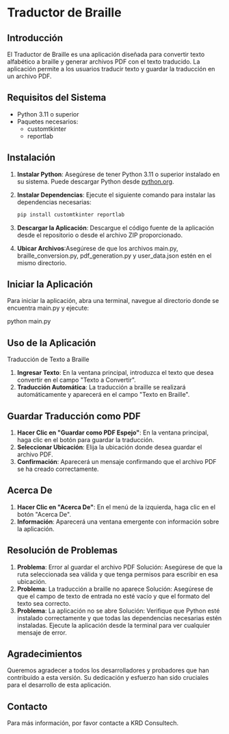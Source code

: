 # Traductor de Braille

## Introducción

El Traductor de Braille es una aplicación diseñada para convertir texto alfabético a braille y generar archivos PDF con el texto traducido. La aplicación permite a los usuarios traducir texto y guardar la traducción en un archivo PDF.

## Requisitos del Sistema

- Python 3.11 o superior
- Paquetes necesarios:
  - customtkinter
  - reportlab

## Instalación

1. **Instalar Python**: Asegúrese de tener Python 3.11 o superior instalado en su sistema. Puede descargar Python desde [python.org](https://www.python.org/).

2. **Instalar Dependencias**: Ejecute el siguiente comando para instalar las dependencias necesarias:

   ```bash
   pip install customtkinter reportlab

3. **Descargar la Aplicación**: Descargue el código fuente de la aplicación desde el repositorio o desde el archivo ZIP proporcionado.

4. **Ubicar Archivos**:Asegúrese de que los archivos main.py, braille_conversion.py, pdf_generation.py y user_data.json estén en el mismo directorio.

## Iniciar la Aplicación

Para iniciar la aplicación, abra una terminal, navegue al directorio donde se encuentra main.py y ejecute:

python main.py

## Uso de la Aplicación

Traducción de Texto a Braille

1. **Ingresar Texto**: En la ventana principal, introduzca el texto que desea convertir en el campo "Texto a Convertir".
2. **Traducción Automática**: La traducción a braille se realizará automáticamente y aparecerá en el campo "Texto en Braille".

## Guardar Traducción como PDF

1. **Hacer Clic en "Guardar como PDF Espejo"**: En la ventana principal, haga clic en el botón para guardar la traducción.
2. **Seleccionar Ubicación**: Elija la ubicación donde desea guardar el archivo PDF.
3. **Confirmación**: Aparecerá un mensaje confirmando que el archivo PDF se ha creado correctamente.

## Acerca De

1. **Hacer Clic en "Acerca De"**: En el menú de la izquierda, haga clic en el botón "Acerca De".
2. **Información**: Aparecerá una ventana emergente con información sobre la aplicación.

## Resolución de Problemas

1. **Problema**: Error al guardar el archivo PDF
Solución: Asegúrese de que la ruta seleccionada sea válida y que tenga permisos para escribir en esa ubicación.
2. **Problema**: La traducción a braille no aparece
Solución: Asegúrese de que el campo de texto de entrada no esté vacío y que el formato del texto sea correcto.
3. **Problema**: La aplicación no se abre
Solución: Verifique que Python esté instalado correctamente y que todas las dependencias necesarias estén instaladas. Ejecute la aplicación desde la terminal para ver cualquier mensaje de error.

## Agradecimientos

Queremos agradecer a todos los desarrolladores y probadores que han contribuido a esta versión. Su dedicación y esfuerzo han sido cruciales para el desarrollo de esta aplicación.

## Contacto

 Para más información, por favor contacte a KRD Consultech.
